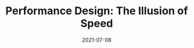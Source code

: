 ---
date: 2021-07-08
permalink: false
tags:
  - performance
  - meta
target_url: https://ambitiousdesigner.substack.com/p/performancedesign
title: "Performance Design: The Illusion of Speed"
---